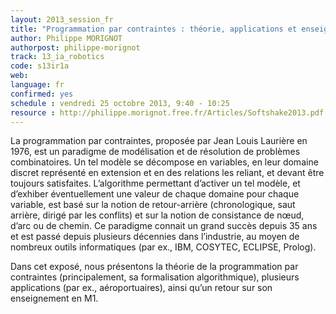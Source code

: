 ```yaml
---
layout: 2013_session_fr
title: "Programmation par contraintes : théorie, applications et enseignement"
author: Philippe MORIGNOT
authorpost: philippe-morignot
track: 13_ia_robotics
code: s13ir1a
web: 
language: fr
confirmed: yes
schedule : vendredi 25 octobre 2013, 9:40 - 10:25
resource : http://philippe.morignot.free.fr/Articles/Softshake2013.pdf
---
```


La programmation par contraintes, proposée par Jean Louis Laurière en 1976, est un paradigme de modélisation et de résolution de problèmes combinatoires. Un tel  modèle se décompose en variables, en leur domaine discret représenté en extension et en des relations les reliant, et devant être toujours satisfaites. L’algorithme permettant d’activer un tel modèle, et d’exhiber éventuellement une valeur de chaque domaine pour chaque variable, est basé sur la notion de retour-arrière (chronologique, saut arrière, dirigé par les conflits) et sur la notion de consistance de nœud, d’arc ou de chemin. Ce paradigme connait un grand succès depuis 35 ans et est passé depuis plusieurs décennies dans l’industrie, au moyen de nombreux outils informatiques (par ex., IBM, COSYTEC, ECLIPSE, Prolog).

Dans cet exposé, nous présentons la théorie de la programmation par contraintes (principalement, sa formalisation algorithmique), plusieurs applications (par ex., aéroportuaires), ainsi qu’un retour sur son enseignement en M1.
